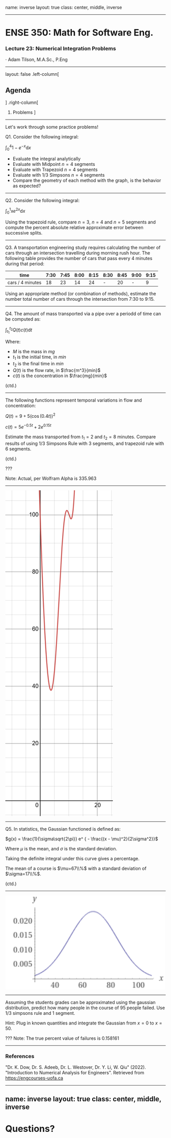 name: inverse
layout: true
class: center, middle, inverse

---

# ENSE 350: Math for Software Eng.

### Lecture 23: Numerical Integration Problems

$\cdot$ Adam Tilson, M.A.Sc., P.Eng

---

layout: false
.left-column[
  ## Agenda
]
.right-column[
1. Problems
]
---
Let's work through some practice problems!

Q1. Consider the following integral:

$\int_0^4 1-e^{-x}\text{d}x$
- Evaluate the integral analytically
- Evaluate with Midpoint $n=4$ segments
- Evaluate with Trapezoid $n=4$ segments
- Evaluate with 1/3 Simpsons $n=4$ segments
- Compare the geometry of each method with the graph, is the behavior as expected? 

---
Q2. Consider the following integral:

$\int_0^1 xe^{2x}\text{d}x$

Using the trapezoid rule, compare $n=3$, $n=4$ and $n=5$ segments and compute the percent absolute relative approximate error between successive splits.

---
Q3. A transportation engineering study requires calculating the number of cars through an intersection travelling during morning rush hour. The following table provides the number of cars that pass every 4 minutes during that period:


|time|7:30|7:45|8:00|8:15|8:30|8:45|9:00|9:15|
|---|---|---|---|---|---|---|---|---|
|cars / 4 minutes|18|23|14|24|-|20|-|9|

Using an appropriate method (or combination of methods), estimate the number total number of cars through the intersection from 7:30 to 9:15.

---
Q4. The amount of mass transported via a pipe over a periodd of time can be computed as:

$\int_{t_1}^{t_2}Q(t)c(t)\text{d}t$

Where:
- $M$ is the mass in $mg$
- $t_1$ is the initial time, in $min$
- $t_2$ is the final time in $min$
- $Q(t)$ is the flow rate, in $\frac{m^3}{min}$
- $c(t)$ is the concentration in $\frac{mg}{min}$

(ctd.)

---

The following functions represent temporal variations in flow and concentration:

$Q(t) = 9+5\left(\cos\left(0.4t\right)\right)^{2}$

$c(t) = 5e^{-0.5t}+2e^{0.15t}$

Estimate the mass transported from $t_1=2$ and $t_2=8$ minutes. Compare results of using 1/3 Simpsons Rule with 3 segments, and trapezoid rule with 6 segments.

(ctd.)

???

Note: Actual, per Wolfram Alpha is 335.963

---

![](what-is-this-thing.png)

---

Q5. In statistics, the Gaussian functioned is defined as:

$g(x) = \frac{1}{\sigma\sqrt{2\pi}} e^ { - \frac{(x - \mu)^2}{2\sigma^2}}$

Where $\mu$ is the mean, and $\sigma$ is the standard deviation.

Taking the definite integral under this curve gives a percentage.

The mean of a course is $\mu=67\\%$ with a standard deviation of $\sigma=17\\%$. 

(ctd.)

---

![](grade-distribution.png)

---

Assuming the students grades can be approximated using the gaussian distribution, predict how many people in the course of 95 people failed. Use 1/3 simpsons rule and 1 segment.

Hint: Plug in known quantities and integrate the Gaussian from $x=0$ to $x=50$.


???
Note: The true percent value of failures is 0.158161 

---

### References

"Dr. K. Dow, Dr. S. Adeeb, Dr. L. Westover, Dr. Y. Li, W. Qiu" (2022). "Introduction to Numerical Analysis for Engineers". Retrieved from https://engcourses-uofa.ca 

---

name: inverse
layout: true
class: center, middle, inverse
---
# Questions?
